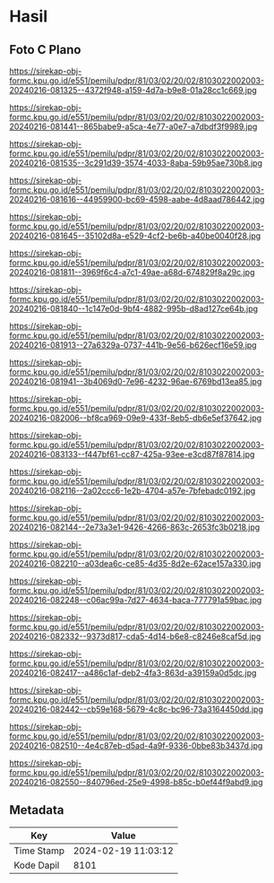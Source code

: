 # Hasil

## Foto C Plano

https://sirekap-obj-formc.kpu.go.id/e551/pemilu/pdpr/81/03/02/20/02/8103022002003-20240216-081325--4372f948-a159-4d7a-b9e8-01a28cc1c669.jpg

https://sirekap-obj-formc.kpu.go.id/e551/pemilu/pdpr/81/03/02/20/02/8103022002003-20240216-081441--865babe9-a5ca-4e77-a0e7-a7dbdf3f9989.jpg

https://sirekap-obj-formc.kpu.go.id/e551/pemilu/pdpr/81/03/02/20/02/8103022002003-20240216-081535--3c291d39-3574-4033-8aba-59b95ae730b8.jpg

https://sirekap-obj-formc.kpu.go.id/e551/pemilu/pdpr/81/03/02/20/02/8103022002003-20240216-081616--44959900-bc69-4598-aabe-4d8aad786442.jpg

https://sirekap-obj-formc.kpu.go.id/e551/pemilu/pdpr/81/03/02/20/02/8103022002003-20240216-081645--35102d8a-e529-4cf2-be6b-a40be0040f28.jpg

https://sirekap-obj-formc.kpu.go.id/e551/pemilu/pdpr/81/03/02/20/02/8103022002003-20240216-081811--3969f6c4-a7c1-49ae-a68d-674829f8a29c.jpg

https://sirekap-obj-formc.kpu.go.id/e551/pemilu/pdpr/81/03/02/20/02/8103022002003-20240216-081840--1c147e0d-9bf4-4882-995b-d8ad127ce64b.jpg

https://sirekap-obj-formc.kpu.go.id/e551/pemilu/pdpr/81/03/02/20/02/8103022002003-20240216-081913--27a6329a-0737-441b-9e56-b626ecf16e59.jpg

https://sirekap-obj-formc.kpu.go.id/e551/pemilu/pdpr/81/03/02/20/02/8103022002003-20240216-081941--3b4069d0-7e96-4232-96ae-6769bd13ea85.jpg

https://sirekap-obj-formc.kpu.go.id/e551/pemilu/pdpr/81/03/02/20/02/8103022002003-20240216-082006--bf8ca969-09e9-433f-8eb5-db6e5ef37642.jpg

https://sirekap-obj-formc.kpu.go.id/e551/pemilu/pdpr/81/03/02/20/02/8103022002003-20240216-083133--f447bf61-cc87-425a-93ee-e3cd87f87814.jpg

https://sirekap-obj-formc.kpu.go.id/e551/pemilu/pdpr/81/03/02/20/02/8103022002003-20240216-082116--2a02ccc6-1e2b-4704-a57e-7bfebadc0192.jpg

https://sirekap-obj-formc.kpu.go.id/e551/pemilu/pdpr/81/03/02/20/02/8103022002003-20240216-082144--2e73a3e1-9426-4266-863c-2653fc3b0218.jpg

https://sirekap-obj-formc.kpu.go.id/e551/pemilu/pdpr/81/03/02/20/02/8103022002003-20240216-082210--a03dea6c-ce85-4d35-8d2e-62ace157a330.jpg

https://sirekap-obj-formc.kpu.go.id/e551/pemilu/pdpr/81/03/02/20/02/8103022002003-20240216-082248--c06ac99a-7d27-4634-baca-777791a59bac.jpg

https://sirekap-obj-formc.kpu.go.id/e551/pemilu/pdpr/81/03/02/20/02/8103022002003-20240216-082332--9373d817-cda5-4d14-b6e8-c8246e8caf5d.jpg

https://sirekap-obj-formc.kpu.go.id/e551/pemilu/pdpr/81/03/02/20/02/8103022002003-20240216-082417--a486c1af-deb2-4fa3-863d-a39159a0d5dc.jpg

https://sirekap-obj-formc.kpu.go.id/e551/pemilu/pdpr/81/03/02/20/02/8103022002003-20240216-082442--cb59e168-5679-4c8c-bc96-73a3164450dd.jpg

https://sirekap-obj-formc.kpu.go.id/e551/pemilu/pdpr/81/03/02/20/02/8103022002003-20240216-082510--4e4c87eb-d5ad-4a9f-9336-0bbe83b3437d.jpg

https://sirekap-obj-formc.kpu.go.id/e551/pemilu/pdpr/81/03/02/20/02/8103022002003-20240216-082550--840796ed-25e9-4998-b85c-b0ef44f9abd9.jpg


## Metadata

| Key        | Value               |
| ---------- | ------------------- |
| Time Stamp | 2024-02-19 11:03:12 |
| Kode Dapil | 8101                |



